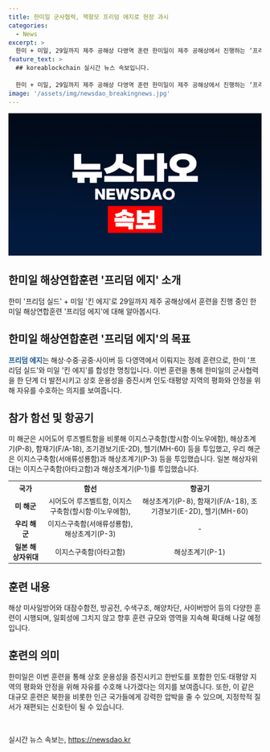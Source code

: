 ```yaml
---
title: 한미일 군사협력, 핵항모 프리덤 에지로 현장 과시
categories:
  - News
excerpt: >
  한미 + 미일, 29일까지 제주 공해상 다영역 훈련 한미일이 제주 공해상에서 진행하는 ‘프리덤 에지’ 훈련에 미 항모 ‘루즈벨트함’을 비롯한 최신 무기가 총동원되고 있다. 이번 훈련은 해상·수중·공중·사이버 등에서 이뤄지는 정례훈련으로, 한미의 ‘프리덤 실드’와 미일의 ‘킨 에지’를 합성한 것이다. 이를 통해 한미일의 군사협력을 한 단계 발전시키고, 경제적 압력을 받는 북중러에게 상당한 압박이 될 수 있다는 분석이 나오고 있다.
feature_text: >
  ## koreablockchain 실시간 뉴스 속보입니다.

  한미 + 미일, 29일까지 제주 공해상 다영역 훈련 한미일이 제주 공해상에서 진행하는 ‘프리덤 에지’ 훈련에 미 항모 ‘루즈벨트함’을 비롯한 최신 무기가 총동원되고 있다. 이번 훈련은 해상·수중·공중·사이버 등에서 이뤄지는 정례훈련으로, 한미의 ‘프리덤 실드’와 미일의 ‘킨 에지’를 합성한 것이다. 이를 통해 한미일의 군사협력을 한 단계 발전시키고, 경제적 압력을 받는 북중러에게 상당한 압박이 될 수 있다는 분석이 나오고 있다.
image: '/assets/img/newsdao_breakingnews.jpg'
---
```


<p><img src="/assets/img/newsdao_breakingnews.jpg" alt="koreablockchain 속보" /></p>

<h2 data-ke-size="size26">한미일 해상연합훈련 '프리덤 에지' 소개</h2>

<p data-ke-size="size16">한미 '프리덤 실드' + 미일 '킨 에지'로 29일까지 제주 공해상에서 훈련을 진행 중인 한미일 해상연합훈련 '프리덤 에지'에 대해 알아봅시다.</p>

<h2 data-ke-size="size24">한미일 해상연합훈련 '프리덤 에지'의 목표</h2>

<p data-ke-size="size16"><b><span style="color: #1a5490;">프리덤 에지</span></b>는 해상·수중·공중·사이버 등 다영역에서 이뤄지는 정례 훈련으로, 한미 '프리덤 실드'와 미일 '킨 에지'를 합성한 명칭입니다. 이번 훈련을 통해 한미일의 군사협력을 한 단계 더 발전시키고 상호 운용성을 증진시켜 인도·태평양 지역의 평화와 안정을 위해 자유를 수호하는 의지를 보여줍니다.</p>

<h2 data-ke-size="size24">참가 함선 및 항공기</h2>

<p data-ke-size="size16">미 해군은 시어도어 루즈벨트함을 비롯해 이지스구축함(할시함·이노우에함), 해상초계기(P-8), 함재기(F/A-18), 조기경보기(E-2D), 헬기(MH-60) 등을 투입했고, 우리 해군은 이지스구축함(서애류성룡함)과 해상초계기(P-3) 등을 투입했습니다. 일본 해상자위대는 이지스구축함(아타고함)과 해상초계기(P-1)를 투입했습니다.</p>

<table>
  <tr>
    <th>국가</th>
    <th>함선</th>
    <th>항공기</th>
  </tr>
  <tr>
    <td style="text-align: center; height: 17px;"><b>미 해군</b></td>
    <td style="text-align: center; height: 17px;">시어도어 루즈벨트함, 이지스구축함(할시함·이노우에함), </td>
    <td style="text-align: center; height: 17px;">해상초계기(P-8), 함재기(F/A-18), 조기경보기(E-2D), 헬기(MH-60)</td>
  </tr>
  <tr>
    <td style="text-align: center; height: 17px;"><b>우리 해군</b></td>
    <td style="text-align: center; height: 17px;">이지스구축함(서애류성룡함), 해상초계기(P-3)</td>
    <td style="text-align: center; height: 17px;">-</td>
  </tr>
  <tr>
    <td style="text-align: center; height: 17px;"><b>일본 해상자위대</b></td>
    <td style="text-align: center; height: 17px;">이지스구축함(아타고함)</td>
    <td style="text-align: center; height: 17px;">해상초계기(P-1)</td>
  </tr>
</table>

<h2 data-ke-size="size24">훈련 내용</h2>

<p data-ke-size="size16">해상 미사일방어와 대잠수함전, 방공전, 수색구조, 해양차단, 사이버방어 등의 다양한 훈련이 시행되며, 일회성에 그치지 않고 향후 훈련 규모와 영역을 지속해 확대해 나갈 예정입니다.</p>

<h2 data-ke-size="size24">훈련의 의미</h2>

<p data-ke-size="size16">한미일은 이번 훈련을 통해 상호 운용성을 증진시키고 한반도를 포함한 인도·태평양 지역의 평화와 안정을 위해 자유를 수호해 나가겠다는 의지를 보여줍니다. 또한, 이 같은 대규모 훈련은 북한을 비롯한 인근 국가들에게 강력한 압박을 줄 수 있으며, 지정학적 질서가 재편되는 신호탄이 될 수 있습니다.</p>

<p data-ke-size="size16">&nbsp;</p>
실시간 뉴스 속보는, <a href="https://newsdao.kr" rel="dofollow">https://newsdao.kr</a>


